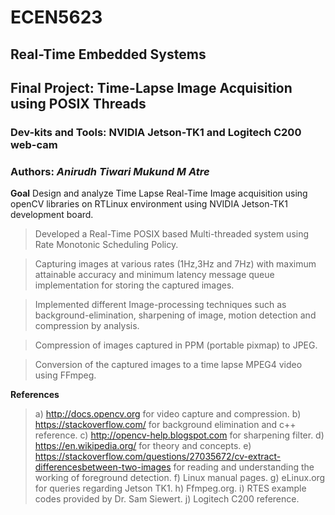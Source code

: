 # ECEN5623
## Real-Time Embedded Systems
## Final Project: Time-Lapse Image Acquisition using POSIX Threads
### Dev-kits and Tools: NVIDIA Jetson-TK1 and Logitech C200 web-cam
### Authors: *Anirudh Tiwari* *Mukund M Atre*

**Goal**
Design and analyze Time Lapse Real-Time Image acquisition using openCV libraries on RTLinux environment using NVIDIA Jetson-TK1 development board.

>Developed a Real-Time POSIX based Multi-threaded system using Rate Monotonic Scheduling Policy.

>Capturing images at various rates (1Hz,3Hz and 7Hz) with maximum attainable accuracy and minimum latency message queue implementation for storing the captured images.

>Implemented different Image-processing techniques such as background-elimination, sharpening of image, motion detection and compression by analysis.

>Compression of images captured in PPM (portable pixmap) to JPEG.

>Conversion of the captured images to a time lapse MPEG4 video using FFmpeg.

**References**
>a) http://docs.opencv.org for video capture and compression.
>b) https://stackoverflow.com/ for background elimination and c++ reference.
>c) http://opencv-help.blogspot.com for sharpening filter.
>d) https://en.wikipedia.org/ for theory and concepts.
>e) https://stackoverflow.com/questions/27035672/cv-extract-differencesbetween-two-images for reading and understanding the working of foreground detection.
>f) Linux manual pages.
>g) eLinux.org for queries regarding Jetson TK1.
>h) Ffmpeg.org.
>i) RTES example codes provided by Dr. Sam Siewert.
>j) Logitech C200 reference.
